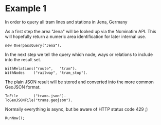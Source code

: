 Example 1
=========

In order to query all tram lines and stations in Jena, Germany

As a first step the area "Jena" will be looked up via the Nominatim API. This will hopefully return a numeric area identification for later internal use.

    new OverpassQuery("Jena").

In the next step we tell the query which node, ways or relations to include into the result set.	
	
    WithRelations("route",   "tram").
    WithNodes    ("railway", "tram_stop").

The plain JSON result will be stored and converted into the more common GeoJSON format.
	
    ToFile       ("trams.json").
    ToGeoJSONFile("trams.geojson").
	
Normally everything is async, but be aware of HTTP status code 429 ;)
	
    RunNow();
	
